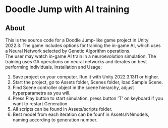 # Doodle Jump with AI training

## About
This is the source code for a Doodle Jump-like game project in Unity 2022.3. The game includes options for training the in-game AI, which uses a Neural Network selected by Genetic Algorithm operations. \
The user may watch in-game AI train in a neuroevolution simulation. The training uses GA operations on neural networks and iterates on best performing individuals.
Installation and Usage:
1) Save project on your computer. Run it with Unity 2022.3.13f1 or higher.
2) Start the project, go to Assets folder, Scenes folder, load Sample Scene.
3) Find Scene controller object in the scene hierarchy, adjust hyperparametrs as you will.
4) Press Play button to start simulation, press button 'T' on keyboard if you want to restart Generation.
5) All scripts can be found in Assets/scripts folder.
6) Best model from each iteration can be founf in Assets/NNmodels, naming according to generation number.
